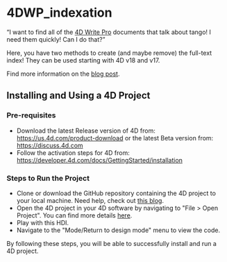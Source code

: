 # 4DWP_indexation

 “I want to find all of the [4D Write Pro](https://us.4d.com/4D-write-pro) documents that talk about tango! I need them quickly! Can I do that?”
 
Here, you have two methods to create (and maybe remove) the full-text index! They can be used starting with 4D v18 and v17.

Find more information on the [blog post]( https://blog.4d.com/4d-write-pro-full-text-indexation/).

## Installing and Using a 4D Project

### Pre-requisites

* Download the latest Release version of 4D from: https://us.4d.com/product-download or the latest Beta version from: https://discuss.4d.com
* Follow the activation steps for 4D from: https://developer.4d.com/docs/GettingStarted/installation

### Steps to Run the Project

* Clone or download the GitHub repository containing the 4D project to your local machine. Need help, check out [this blog](https://blog.4d.com/github-4d-depot/).
* Open the 4D project in your 4D software by navigating to "File > Open Project".  You can find more details [here](https://developer.4d.com/docs/GettingStarted/creating#opening-a-project).
* Play with this HDI.
* Navigate to the "Mode/Return to design mode" menu to view the code.

By following these steps, you will be able to successfully install and run a 4D project.
